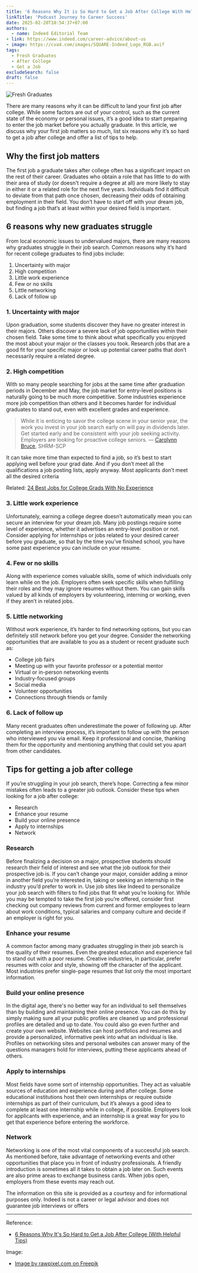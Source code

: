 ```yaml
---
title: '6 Reasons Why It is So Hard to Get a Job After College With Helpful Tips'
linkTitle: 'Podcast Journey to Career Success'
date: 2025-02-20T10:54:37+07:00
authors:
  - name: Indeed Editorial Team
- link: https://www.indeed.com/career-advice/about-us
- image: https://cva4.com/images/SQUARE-Indeed_Logo_RGB.avif
tags:
  - Fresh Graduates
  - After College
  - Get a Job
excludeSearch: false
draft: false
---
```


![Fresh Graduates](/images/2025/woman-wearing-regalia-holding-her-degree-graduation.jpg)

There are many reasons why it can be difficult to land your first job after college. While some factors are out of your control, such as the current state of the economy or personal issues, it’s a good idea to start preparing to enter the job market before you actually graduate. In this article, we discuss why your first job matters so much, list six reasons why it’s so hard to get a job after college and offer a list of tips to help.

## Why the first job matters

The first job a graduate takes after college often has a significant impact on the rest of their career. Graduates who obtain a role that has little to do with their area of study (or doesn't require a degree at all) are more likely to stay in either it or a related role for the next five years. Individuals find it difficult to deviate from that path once chosen, decreasing their odds of obtaining employment in their field. You don’t have to start off with your dream job, but finding a job that’s at least within your desired field is important.


## 6 reasons why new graduates struggle

From local economic issues to undervalued majors, there are many reasons why graduates struggle in their job search. Common reasons why it’s hard for recent college graduates to find jobs include:

1. Uncertainty with major
2. High competition
3. Little work experience
4. Few or no skills
5. Little networking
6. Lack of follow up


### 1. Uncertainty with major

Upon graduation, some students discover they have no greater interest in their majors. Others discover a severe lack of job opportunities within their chosen field. Take some time to think about what specifically you enjoyed the most about your major or the classes you took. Research jobs that are a good fit for your specific major or look up potential career paths that don’t necessarily require a related degree. 


### 2. High competition

With so many people searching for jobs at the same time after graduation periods in December and May, the job market for entry-level positions is naturally going to be much more competitive. Some industries experience more job competition than others and it becomes harder for individual graduates to stand out, even with excellent grades and experience.

> While it is enticing to savor the college scene in your senior year, the work you invest in your job search early on will pay in dividends later. Get started early and be consistent with your job seeking activity. Employers are looking for proactive college seniors.
— [Carolynn Bruce](https://www.indeed.com/career-advice/author/carolynn-bruce), SHRM-SCP

It can take more time than expected to find a job, so it’s best to start applying well before your grad date. And if you don’t meet all the qualifications a job posting lists, apply anyway. Most applicants don’t meet all the desired criteria 

Related: [24 Best Jobs for College Grads With No Experience](https://www.indeed.com/career-advice/finding-a-job/best-jobs-for-college-grads-with-no-experience)


### 3. Little work experience

Unfortunately, earning a college degree doesn’t automatically mean you can secure an interview for your dream job. Many job postings require some level of experience, whether it advertises an entry-level position or not. Consider applying for internships or jobs related to your desired career before you graduate, so that by the time you’ve finished school, you have some past experience you can include on your resume.  


### 4. Few or no skills

Along with experience comes valuable skills, some of which individuals only learn while on the job. Employers often seek specific skills when fulfilling their roles and they may ignore resumes without them. You can gain skills valued by all kinds of employers by volunteering, interning or working, even if they aren’t in related jobs. 


### 5. Little networking

Without work experience, it’s harder to find networking options, but you can definitely still network before you get your degree.  Consider the networking opportunities that are available to you as a student or recent graduate such as:

- College job fairs
- Meeting up with your favorite professor or a potential mentor
- Virtual or in-person networking events
- Industry-focused groups
- Social media
- Volunteer opportunities
- Connections through friends or family


### 6. Lack of follow up

Many recent graduates often underestimate the power of following up. After completing an interview process, it’s important to follow up with the person who interviewed you via email.  Keep it professional and concise, thanking them for the opportunity and mentioning anything that could set you apart from other candidates. 


## Tips for getting a job after college

If you’re struggling in your job search, there’s hope. Correcting a few minor mistakes often leads to a greater job outlook. Consider these tips when looking for a job after college:

- Research
- Enhance your resume
- Build your online presence
- Apply to internships
- Network

### Research

Before finalizing a decision on a major, prospective students should research their field of interest and see what the job outlook for their prospective job is. If you can’t change your major, consider adding a minor in another field you’re interested in, taking or seeking an internship in the industry you’d prefer to work in. Use job sites like Indeed to personalize your job search with filters to find jobs that fit what you’re looking for. While you may be tempted to take the first job you’re offered, consider first checking out company reviews from current and former employees to learn about work conditions, typical salaries and company culture and decide if an employer is right for you. 

### Enhance your resume

A common factor among many graduates struggling in their job search is the quality of their resumes. Even the greatest education and experience fail to stand out with a poor resume. Creative industries, in particular, prefer resumes with color and style, showing off the character of the applicant. Most industries prefer single-page resumes that list only the most important information.

### Build your online presence

In the digital age, there's no better way for an individual to sell themselves than by building and maintaining their online presence. You can do this by simply making sure all your public profiles are cleaned up and professional profiles are detailed and up to date. You could also go even further and create your own website. Websites can host portfolios and resumes and provide a personalized, informative peek into what an individual is like. Profiles on networking sites and personal websites can answer many of the questions managers hold for interviews, putting these applicants ahead of others.

### Apply to internships

Most fields have some sort of internship opportunities. They act as valuable sources of education and experience during and after college. Some educational institutions host their own internships or require outside internships as part of their curriculum, but it’s always a good idea to complete at least one internship while in college, if possible. Employers look for applicants with experience, and an internship is a great way for you to get that experience before entering the workforce. 

### Network

Networking is one of the most vital components of a successful job search. As mentioned before, take advantage of networking events and other opportunities that place you in front of industry professionals. A friendly introduction is sometimes all it takes to obtain a job later on. Such events are also prime areas to exchange business cards. When jobs open, employers from these events may reach out.


The information on this site is provided as a courtesy and for informational purposes only. Indeed is not a career or legal advisor and does not guarantee job interviews or offers

----

Reference:
- [6 Reasons Why It's So Hard to Get a Job After College (With Helpful Tips)](https://www.indeed.com/career-advice/finding-a-job/why-is-it-so-hard-to-get-a-job-after-college)

Image:
- <a href="https://www.freepik.com/free-photo/woman-wearing-regalia-holding-her-degree-graduation_17228978.htm">Image by rawpixel.com on Freepik</a>